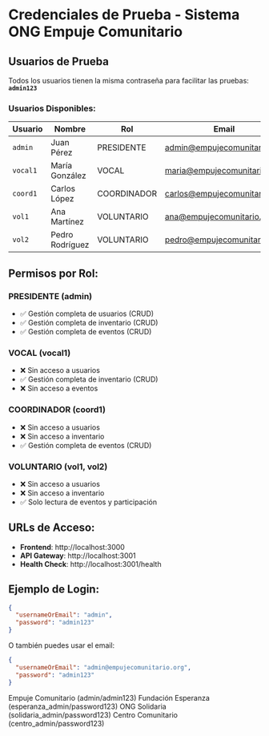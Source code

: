 # Credenciales de Prueba - Sistema ONG Empuje Comunitario

## Usuarios de Prueba

Todos los usuarios tienen la misma contraseña para facilitar las pruebas: **`admin123`**

### Usuarios Disponibles:

| Usuario | Nombre | Rol | Email | Contraseña |
|---------|--------|-----|-------|------------|
| `admin` | Juan Pérez | PRESIDENTE | admin@empujecomunitario.org | `admin123` |
| `vocal1` | María González | VOCAL | maria@empujecomunitario.org | `admin123` |
| `coord1` | Carlos López | COORDINADOR | carlos@empujecomunitario.org | `admin123` |
| `vol1` | Ana Martínez | VOLUNTARIO | ana@empujecomunitario.org | `admin123` |
| `vol2` | Pedro Rodríguez | VOLUNTARIO | pedro@empujecomunitario.org | `admin123` |

## Permisos por Rol:

### PRESIDENTE (admin)
- ✅ Gestión completa de usuarios (CRUD)
- ✅ Gestión completa de inventario (CRUD)
- ✅ Gestión completa de eventos (CRUD)

### VOCAL (vocal1)
- ❌ Sin acceso a usuarios
- ✅ Gestión completa de inventario (CRUD)
- ❌ Sin acceso a eventos

### COORDINADOR (coord1)
- ❌ Sin acceso a usuarios
- ❌ Sin acceso a inventario
- ✅ Gestión completa de eventos (CRUD)

### VOLUNTARIO (vol1, vol2)
- ❌ Sin acceso a usuarios
- ❌ Sin acceso a inventario
- ✅ Solo lectura de eventos y participación

## URLs de Acceso:

- **Frontend**: http://localhost:3000
- **API Gateway**: http://localhost:3001
- **Health Check**: http://localhost:3001/health

## Ejemplo de Login:

```json
{
  "usernameOrEmail": "admin",
  "password": "admin123"
}
```

O también puedes usar el email:

```json
{
  "usernameOrEmail": "admin@empujecomunitario.org",
  "password": "admin123"
}
```


Empuje Comunitario (admin/admin123)
Fundación Esperanza (esperanza_admin/password123)
ONG Solidaria (solidaria_admin/password123)
Centro Comunitario (centro_admin/password123)